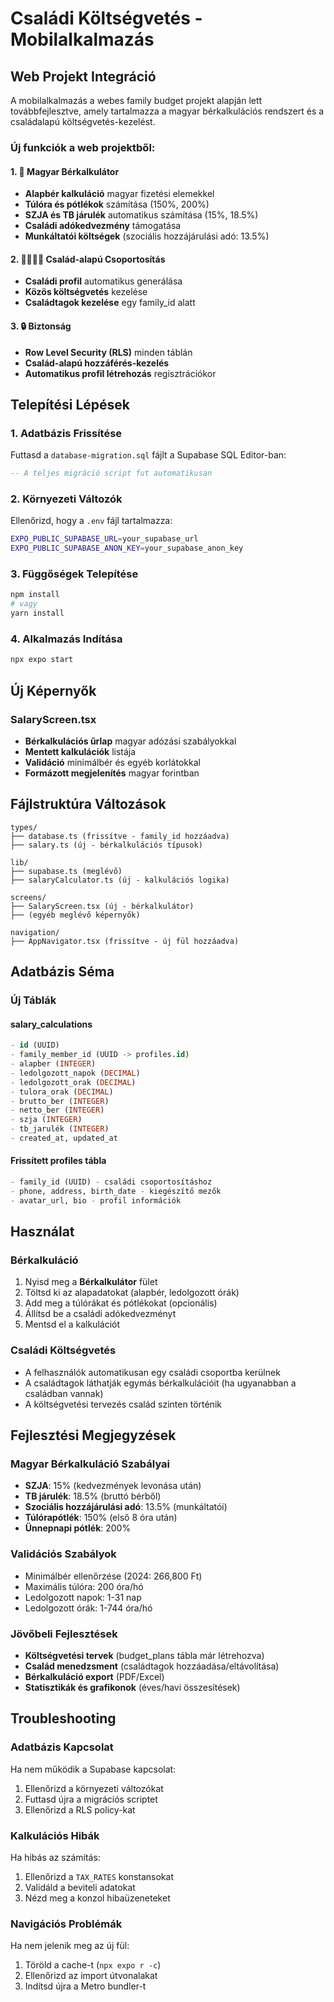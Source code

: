 # Családi Költségvetés - Mobilalkalmazás

## Web Projekt Integráció

A mobilalkalmazás a webes family budget projekt alapján lett továbbfejlesztve, amely tartalmazza a magyar bérkalkulációs rendszert és a családalapú költségvetés-kezelést.

### Új funkciók a web projektből:

#### 1. 🧮 Magyar Bérkalkulátor
- **Alapbér kalkuláció** magyar fizetési elemekkel
- **Túlóra és pótlékok** számítása (150%, 200%)
- **SZJA és TB járulék** automatikus számítása (15%, 18.5%)
- **Családi adókedvezmény** támogatása
- **Munkáltatói költségek** (szociális hozzájárulási adó: 13.5%)

#### 2. 👨‍👩‍👧‍👦 Család-alapú Csoportosítás
- **Családi profil** automatikus generálása
- **Közös költségvetés** kezelése
- **Családtagok kezelése** egy family_id alatt

#### 3. 🔒 Biztonság
- **Row Level Security (RLS)** minden táblán
- **Család-alapú hozzáférés-kezelés**
- **Automatikus profil létrehozás** regisztrációkor

## Telepítési Lépések

### 1. Adatbázis Frissítése
Futtasd a `database-migration.sql` fájlt a Supabase SQL Editor-ban:
```sql
-- A teljes migráció script fut automatikusan
```

### 2. Környezeti Változók
Ellenőrizd, hogy a `.env` fájl tartalmazza:
```bash
EXPO_PUBLIC_SUPABASE_URL=your_supabase_url
EXPO_PUBLIC_SUPABASE_ANON_KEY=your_supabase_anon_key
```

### 3. Függőségek Telepítése
```bash
npm install
# vagy
yarn install
```

### 4. Alkalmazás Indítása
```bash
npx expo start
```

## Új Képernyők

### SalaryScreen.tsx
- **Bérkalkulációs űrlap** magyar adózási szabályokkal
- **Mentett kalkulációk** listája
- **Validáció** minimálbér és egyéb korlátokkal
- **Formázott megjelenítés** magyar forintban

## Fájlstruktúra Változások

```
types/
├── database.ts (frissítve - family_id hozzáadva)
├── salary.ts (új - bérkalkulációs típusok)

lib/
├── supabase.ts (meglévő)
├── salaryCalculator.ts (új - kalkulációs logika)

screens/
├── SalaryScreen.tsx (új - bérkalkulátor)
├── (egyéb meglévő képernyők)

navigation/
├── AppNavigator.tsx (frissítve - új fül hozzáadva)
```

## Adatbázis Séma

### Új Táblák

#### salary_calculations
```sql
- id (UUID)
- family_member_id (UUID -> profiles.id)
- alapber (INTEGER)
- ledolgozott_napok (DECIMAL)
- ledolgozott_orak (DECIMAL)
- tulora_orak (DECIMAL)
- brutto_ber (INTEGER)
- netto_ber (INTEGER)
- szja (INTEGER)
- tb_jarulék (INTEGER)
- created_at, updated_at
```

#### Frissített profiles tábla
```sql
- family_id (UUID) - családi csoportosításhoz
- phone, address, birth_date - kiegészítő mezők
- avatar_url, bio - profil információk
```

## Használat

### Bérkalkuláció
1. Nyisd meg a **Bérkalkulátor** fület
2. Töltsd ki az alapadatokat (alapbér, ledolgozott órák)
3. Add meg a túlórákat és pótlékokat (opcionális)
4. Állítsd be a családi adókedvezményt
5. Mentsd el a kalkulációt

### Családi Költségvetés
- A felhasználók automatikusan egy családi csoportba kerülnek
- A családtagok láthatják egymás bérkalkulációit (ha ugyanabban a családban vannak)
- A költségvetési tervezés család szinten történik

## Fejlesztési Megjegyzések

### Magyar Bérkalkuláció Szabályai
- **SZJA**: 15% (kedvezmények levonása után)
- **TB járulék**: 18.5% (bruttó bérből)
- **Szociális hozzájárulási adó**: 13.5% (munkáltatói)
- **Túlórapótlék**: 150% (első 8 óra után)
- **Ünnepnapi pótlék**: 200%

### Validációs Szabályok
- Minimálbér ellenőrzése (2024: 266,800 Ft)
- Maximális túlóra: 200 óra/hó
- Ledolgozott napok: 1-31 nap
- Ledolgozott órák: 1-744 óra/hó

### Jövőbeli Fejlesztések
- **Költségvetési tervek** (budget_plans tábla már létrehozva)
- **Család menedzsment** (családtagok hozzáadása/eltávolítása)
- **Bérkalkuláció export** (PDF/Excel)
- **Statisztikák és grafikonok** (éves/havi összesítések)

## Troubleshooting

### Adatbázis Kapcsolat
Ha nem működik a Supabase kapcsolat:
1. Ellenőrizd a környezeti változókat
2. Futtasd újra a migrációs scriptet
3. Ellenőrizd a RLS policy-kat

### Kalkulációs Hibák
Ha hibás az számítás:
1. Ellenőrizd a `TAX_RATES` konstansokat
2. Validáld a beviteli adatokat
3. Nézd meg a konzol hibaüzeneteket

### Navigációs Problémák
Ha nem jelenik meg az új fül:
1. Töröld a cache-t (`npx expo r -c`)
2. Ellenőrizd az import útvonalakat
3. Indítsd újra a Metro bundler-t
